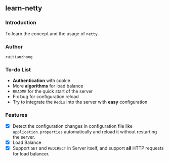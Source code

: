 ## learn-netty

### Introduction

To learn the concept and the usage of `netty`.

### Author

`ruitianzhong`

### To-do List

+ **Authentication** with cookie
+ More **algorithms** for load balance
+ `README` for the quick start of the server
+ Fix bug for configuration reload
+ Try to integrate the `Redis` into the server with **easy** configuration

### Features

- [x] Detect the configuration changes in configuration file like
  `application.properties` automatically and reload it without restarting the
  server.
- [x] Load Balance
- [x] Support `GET` and `REDIRECT` in Server itself, and support
  **all** HTTP requests for load balancer.
